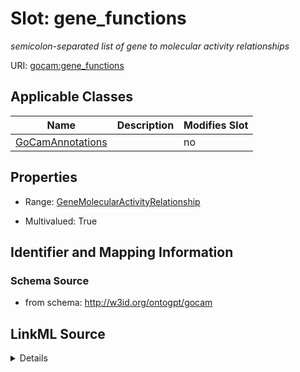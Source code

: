 

# Slot: gene_functions


_semicolon-separated list of gene to molecular activity relationships_



URI: [gocam:gene_functions](http://w3id.org/ontogpt/gocam/gene_functions)



<!-- no inheritance hierarchy -->





## Applicable Classes

| Name | Description | Modifies Slot |
| --- | --- | --- |
| [GoCamAnnotations](GoCamAnnotations.md) |  |  no  |







## Properties

* Range: [GeneMolecularActivityRelationship](GeneMolecularActivityRelationship.md)

* Multivalued: True





## Identifier and Mapping Information







### Schema Source


* from schema: http://w3id.org/ontogpt/gocam




## LinkML Source

<details>
```yaml
name: gene_functions
description: semicolon-separated list of gene to molecular activity relationships
from_schema: http://w3id.org/ontogpt/gocam
rank: 1000
multivalued: true
alias: gene_functions
owner: GoCamAnnotations
domain_of:
- GoCamAnnotations
range: GeneMolecularActivityRelationship

```
</details>